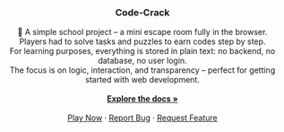 <div align="center">
  <h3 align="center">Code-Crack</h3>
  <p align="center">
    🧠 A simple school project – a mini escape room fully in the browser.<br />
    Players had to solve tasks and puzzles to earn codes step by step.<br />
    For learning purposes, everything is stored in plain text: no backend, no database, no user login.<br />
    The focus is on logic, interaction, and transparency – perfect for getting started with web development.
    <br />
    <br />
    <a href="https://github.com/Gerafftes/Code-Crack/wiki"><strong>Explore the docs »</strong></a>
    <br />
    <br />
    <a href="https://github.com/Gerafftes/Code-Crack">Play Now</a> ·
    <a href="https://github.com/Gerafftes/Code-Crack/issues/new?labels=bug&template=bug_report.md">Report Bug</a> ·
    <a href="https://github.com/Gerafftes/Code-Crack/issues/new?labels=enhancement&template=feature_request.md">Request Feature</a>
  </p>
</div>

